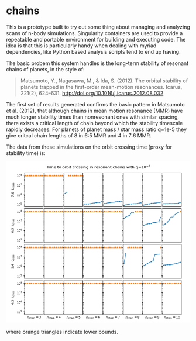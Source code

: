 # chains

This is a prototype built to try out some thing about managing and analyzing scans
of n-body simulations. Singularity containers are used to provide a repeatable and
portable environment for building and executing code. The idea is that this is 
particularly handy when dealing with myriad dependencies, like Python based 
analysis scripts tend to end up having.

The basic probem this system handles is the long-term stability of resonant 
chains of planets, in the style of:

> Matsumoto, Y., Nagasawa, M., & Ida, S. (2012). 
> The orbital stability of planets trapped in the first-order mean-motion resonances. 
> Icarus, 221(2), 624–631. http://doi.org/10.1016/j.icarus.2012.08.032

The first set of results generated confirms the basic pattern in
Matsumoto et al. (2012), that although chains in mean motion resonance (MMR) have 
much longer stability times than nonresonant ones with similar spacing, there exists 
a critical length of chain beyond which the stability timescale rapidly decreases.
For planets of planet mass / star mass ratio q=1e-5 they give critcal chain lengths 
of 8 in 6:5 MMR and 4 in 7:6 MMR.

The data from these simulations on the orbit crossing time (proxy for stability time)
is:

![plot of collision times for chains of planets](./plots/tcross_q1em5_n3-10_p3-6.png)

where orange triangles indicate lower bounds.

